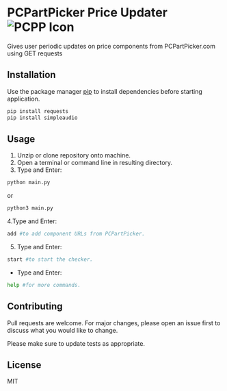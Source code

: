 # PCPartPicker Price Updater ![PCPP Icon](https://upload.wikimedia.org/wikipedia/commons/e/ee/PCPartPicker_Logo.png)

Gives user periodic updates on price components from PCPartPicker.com using GET requests

## Installation

Use the package manager [pip](https://pip.pypa.io/en/stable/) to install dependencies before starting application.

```bash
pip install requests
pip install simpleaudio
```

## Usage
1. Unzip or clone repository onto machine.
2. Open a terminal or command line in resulting directory.
3. Type and Enter:
```bash
python main.py
```
or 

```bash
python3 main.py
```
4.Type and Enter:
```bash
add #to add component URLs from PCPartPicker. 
```

5. Type and Enter:

```bash
start #to start the checker.
```


- Type and Enter:

```bash
help #for more commands.
```



## Contributing

Pull requests are welcome. For major changes, please open an issue first
to discuss what you would like to change.

Please make sure to update tests as appropriate.

## License
MIT
